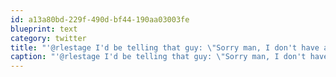 ```yaml
---
id: a13a80bd-229f-490d-bf44-190aa03003fe
blueprint: text
category: twitter
title: "'@rlestage I'd be telling that guy: \"Sorry man, I don't have any spare change\""
caption: "'@rlestage I'd be telling that guy: \"Sorry man, I don't have any spare change\""
---
```

